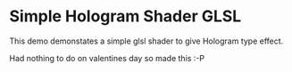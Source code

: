 # Simple Hologram Shader GLSL

This demo demonstates a simple glsl shader to give Hologram type effect.

Had nothing to do on valentines day so made this :-P